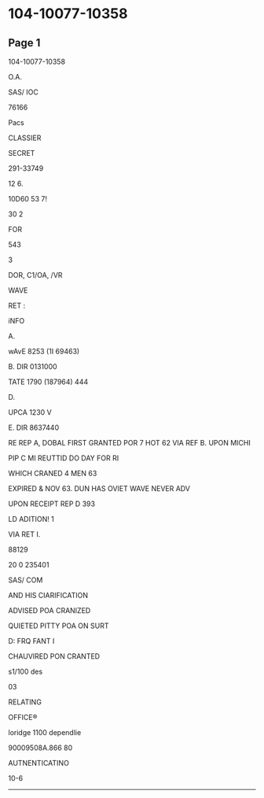 # 104-10077-10358

## Page 1

104-10077-10358

O.A.

SAS/ IOC

76166

Pacs

CLASSIER

SECRET

291-33749

12 6.

10D60 53 7!

30 2

FOR

543

3

DOR, C1/OA, /VR

WAVE

RET :

iNFO

A.

wAvE 8253 (1I 69463)

B. DIR 0131000

TATE 1790 (187964) 444

D.

UPCA 1230 V

E. DIR 8637440

RE REP A, DOBAL FIRST GRANTED POR 7 HOT 62 VIA REF B. UPON MICHI

PIP C MI REUTTID DO DAY FOR RI

WHICH CRANED 4 MEN 63

EXPIRED & NOV 63. DUN HAS OVIET WAVE NEVER ADV

UPON RECEIPT REP D 393

LD ADITION! 1

VIA RET I.

88129

20 0 235401

SAS/ COM

AND HIS CIARIFICATION

ADVISED POA CRANIZED

QUIETED PITTY POA ON SURT

D: FRQ FANT I

CHAUVIRED PON CRANTED

s1/100 des

03

RELATING

OFFICE®

loridge 1100 dependlie

90009508A.866 80

AUTNENTICATINO

10-6

---

